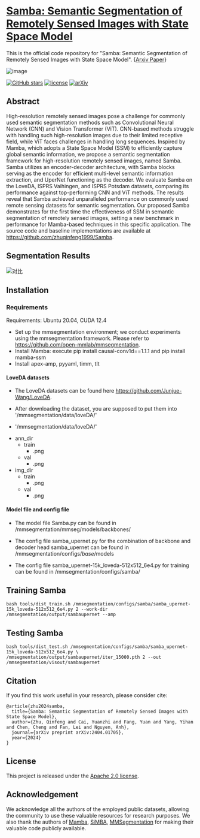 # [Samba: Semantic Segmentation of Remotely Sensed Images with State Space Model](https://arxiv.org/abs/2404.01705)

This is the official code repository for "Samba: Semantic Segmentation of Remotely Sensed Images with State Space Model". {[Arxiv Paper](https://arxiv.org/abs/2404.01705)}

![image](https://github.com/zhuqinfeng1999/Samba/assets/34743935/723109f3-4e5b-45c2-ad4f-492a87277075)

[![GitHub stars](https://badgen.net/github/stars/zhuqinfeng1999/Samba)](https://github.com//zhuqinfeng1999/Samba)
[![license](https://img.shields.io/badge/license-Apache--2.0-green)](LICENSE)
[![arXiv](https://img.shields.io/badge/arXiv-2404.01705-b31b1b.svg)](https://arxiv.org/abs/2404.01705)

## Abstract

High-resolution remotely sensed images pose a challenge for commonly used semantic segmentation methods such as Convolutional Neural Network (CNN) and Vision Transformer (ViT). CNN-based methods struggle with handling such high-resolution images due to their limited receptive field, while ViT faces challenges in handling long sequences. Inspired by Mamba, which adopts a State Space Model (SSM) to efficiently capture global semantic information, we propose a semantic segmentation framework for high-resolution remotely sensed images, named Samba. Samba utilizes an encoder-decoder architecture, with Samba blocks serving as the encoder for efficient multi-level semantic information extraction, and UperNet functioning as the decoder. We evaluate Samba on the LoveDA, ISPRS Vaihingen, and ISPRS Potsdam datasets, comparing its performance against top-performing CNN and ViT methods. The results reveal that Samba achieved unparalleled performance on commonly used remote sensing datasets for semantic segmentation. Our proposed Samba demonstrates for the first time the effectiveness of SSM in semantic segmentation of remotely sensed images, setting a new benchmark in performance for Mamba-based techniques in this specific application. The source code and baseline implementations are available at https://github.com/zhuqinfeng1999/Samba.

## Segmentation Results

![对比](https://github.com/zhuqinfeng1999/Samba/assets/34743935/f2cac6e0-7669-4add-8739-79a3f5467603)

## Installation

### Requirements

Requirements: Ubuntu 20.04, CUDA 12.4

* Set up the mmsegmentation environment; we conduct experiments using the mmsegmentation framework. Please refer to https://github.com/open-mmlab/mmsegmentation.
* Install Mamba: execute pip install causal-conv1d==1.1.1 and pip install mamba-ssm
* Install apex-amp, pyyaml, timm, tlt

#### LoveDA datasets

* The LoveDA datasets can be found here https://github.com/Junjue-Wang/LoveDA.

* After downloading the dataset, you are supposed to put them into '/mmsegmentation/data/loveDA/'

* '/mmsegmentation/data/loveDA/'
- ann_dir
  - train
    - .png
  - val
    - .png
- img_dir
  - train
    - .png
  - val
    - .png

#### Model file and config file

- The model file Samba.py can be found in /mmsegmentation/mmseg/models/backbones/

- The config file samba_upernet.py for the combination of backbone and decoder head samba_upernet can be found in /mmsegmentation/configs/_base_/models

- The config file samba_upernet-15k_loveda-512x512_6e4.py for training can be found in /mmsegmentation/configs/samba/

## Training Samba

`bash tools/dist_train.sh /mmsegmentation/configs/samba/samba_upernet-15k_loveda-512x512_6e4.py 2 --work-dir /mmsegmentation/output/sambaupernet --amp`

## Testing Samba

`bash tools/dist_test.sh /mmsegmentation/configs/samba/samba_upernet-15k_loveda-512x512_6e4.py \ /mmsegmentation/output/sambaupernet/iter_15000.pth 2 --out /mmsegmentation/visout/sambaupernet`

## Citation

If you find this work useful in your research, please consider cite:

```
@article{zhu2024samba,
  title={Samba: Semantic Segmentation of Remotely Sensed Images with State Space Model},
  author={Zhu, Qinfeng and Cai, Yuanzhi and Fang, Yuan and Yang, Yihan and Chen, Cheng and Fan, Lei and Nguyen, Anh},
  journal={arXiv preprint arXiv:2404.01705},
  year={2024}
}
```

## License

This project is released under the [Apache 2.0 license](LICENSE).

## Acknowledgement

We acknowledge all the authors of the employed public datasets, allowing the community to use these valuable resources for research purposes. We also thank the authors of [Mamba](https://github.com/state-spaces/mamba), [SiMBA](https://github.com/badripatro/simba), [MMSegmentation](https://github.com/open-mmlab/mmsegmentation) for making their valuable code publicly available.
